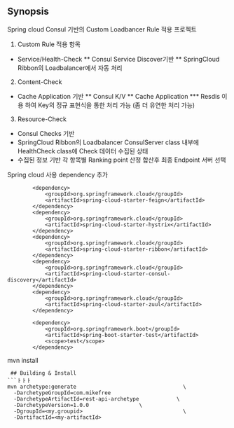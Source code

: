 ## Synopsis
Spring cloud Consul 기반의 Custom Loadbancer Rule 적용 프로젝트 

1. Custom Rule 적용 항목 
* Service/Health-Check
** Consul Service Discover기반 
** SpringCloud Ribbon의 Loadbalancer에서 자동 처리 
2. Content-Check
* Cache Application 기반
** Consul K/V
** Cache Application
*** Resdis 이용 하여 Key의 정규 표현식을 통한 처리 가능 (좀 더 유연한 처리 가능)
3. Resource-Check
* Consul Checks 기반
* SpringCloud Ribbon의 Loadbalancer ConsulServer class 내부에 HealthCheck class에 Check 데이터 수집된 상태
* 수집된 정보 기반 각 항목별 Ranking point 산정 합산후 최종 Endpoint 서버 선택

Spring cloud 사용 dependency 추가 
```
		<dependency>
			<groupId>org.springframework.cloud</groupId>
			<artifactId>spring-cloud-starter-feign</artifactId>
		</dependency>
		<dependency>
			<groupId>org.springframework.cloud</groupId>
			<artifactId>spring-cloud-starter-hystrix</artifactId>
		</dependency>
		<dependency>
			<groupId>org.springframework.cloud</groupId>
			<artifactId>spring-cloud-starter-ribbon</artifactId>
		</dependency>
		<dependency>
			<groupId>org.springframework.cloud</groupId>
			<artifactId>spring-cloud-starter-consul-discovery</artifactId>
		</dependency>
		<dependency>
			<groupId>org.springframework.cloud</groupId>
			<artifactId>spring-cloud-starter-zuul</artifactId>
		</dependency>

		<dependency>
			<groupId>org.springframework.boot</groupId>
			<artifactId>spring-boot-starter-test</artifactId>
			<scope>test</scope>
		</dependency>
```
mvn install
```
 ## Building & Install
```ㅏㅏㅏ
mvn archetype:generate                                  \
  -DarchetypeGroupId=com.mikefree
  -DarchetypeArtifactId=rest-api-archetype            \
  -DarchetypeVersion=1.0.0                \
  -DgroupId=<my.groupid>                                \
  -DartifactId=<my-artifactId>
 ```